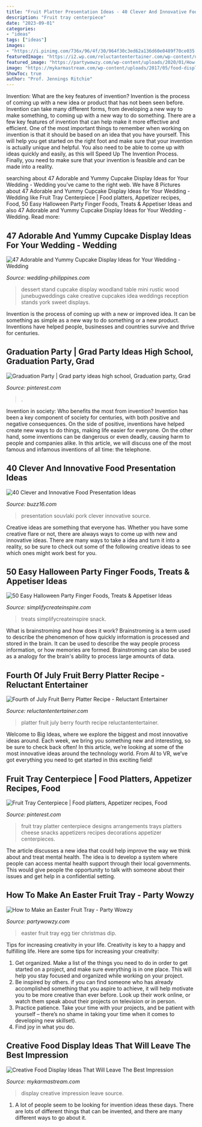 ```yaml
---
title: "Fruit Platter Presentation Ideas - 40 Clever And Innovative Food Presentation Ideas"
description: "Fruit tray centerpiece"
date: "2023-09-01"
categories:
- "ideas"
tags: ["ideas"]
images:
- "https://i.pinimg.com/736x/96/4f/30/964f30c3ed62a136d60e0489f70ce035.jpg"
featuredImage: "https://i2.wp.com/reluctantentertainer.com/wp-content/uploads/2017/06/R1.jpg"
featured_image: "https://partywowzy.com/wp-content/uploads/2020/01/How-to-Make-an-Easter-Fruit-Tray-11.jpg"
image: "https://mykarmastream.com/wp-content/uploads/2017/05/food-display-ideas-4.jpg"
ShowToc: true
author: "Prof. Jennings Ritchie"
---
```



Invention: What are the key features of invention?
Invention is the process of coming up with a new idea or product that has not been seen before. Invention can take many different forms, from developing a new way to make something, to coming up with a new way to do something. There are a few key features of invention that can help make it more effective and efficient. 
One of the most important things to remember when working on invention is that it should be based on an idea that you have yourself. This will help you get started on the right foot and make sure that your invention is actually unique and helpful. You also need to be able to come up with ideas quickly and easily, as this will Speed Up The Invention Process. Finally, you need to make sure that your invention is feasible and can be made into a reality.

	

		
searching about 47 Adorable and Yummy Cupcake Display Ideas for Your Wedding - Wedding you've came to the right web. We have 8 Pictures about 47 Adorable and Yummy Cupcake Display Ideas for Your Wedding - Wedding like Fruit Tray Centerpiece | Food platters, Appetizer recipes, Food, 50 Easy Halloween Party Finger Foods, Treats &amp; Appetiser Ideas and also 47 Adorable and Yummy Cupcake Display Ideas for Your Wedding - Wedding. Read more:
		
    
## 47 Adorable And Yummy Cupcake Display Ideas For Your Wedding - Wedding

<img loading=lazy src="http://www.wedding-philippines.com/wp-content/uploads/2015/09/Wedding-Philippines-47-Adorable-and-Yummy-Cupcake-Display-Ideas-for-Your-Wedding-Bar-Buffet-Food-45.jpg" onerror="this.onerror=null;this.src='https://tse3.mm.bing.net/th?id=OIP.-T19oBpRGlbgJJBIMo7YQgHaLI&amp;pid=15.1';" alt="47 Adorable and Yummy Cupcake Display Ideas for Your Wedding - Wedding">

_Source: wedding-philippines.com_

>dessert stand cupcake display woodland table mini rustic wood junebugweddings cake creative cupcakes idea weddings reception stands york sweet displays. 

	

Invention is the process of coming up with a new or improved idea. It can be something as simple as a new way to do something or a new product. Inventions have helped people, businesses and countries survive and thrive for centuries.

    
## Graduation Party | Grad Party Ideas High School, Graduation Party, Grad

<img loading=lazy src="https://i.pinimg.com/736x/96/4f/30/964f30c3ed62a136d60e0489f70ce035.jpg" onerror="this.onerror=null;this.src='https://tse2.mm.bing.net/th?id=OIP.FI2xwsTs0f_5hVxoKryvVgHaJ3&amp;pid=15.1';" alt="Graduation Party | Grad party ideas high school, Graduation party, Grad">

_Source: pinterest.com_

>. 

	

Invention in society: Who benefits the most from invention?
Invention has been a key component of society for centuries, with both positive and negative consequences. On the side of positive, inventions have helped create new ways to do things, making life easier for everyone. On the other hand, some inventions can be dangerous or even deadly, causing harm to people and companies alike. In this article, we will discuss one of the most famous and infamous inventions of all time: the telephone.

    
## 40 Clever And Innovative Food Presentation Ideas

<img loading=lazy src="https://buzz16.com/wp-content/uploads/2017/08/Clever-and-Innovative-Food-Presentation-Ideas-21.jpg" onerror="this.onerror=null;this.src='https://tse2.mm.bing.net/th?id=OIP.rS9mnOydpQVJYvGLHU_49gHaLH&amp;pid=15.1';" alt="40 Clever and Innovative Food Presentation Ideas">

_Source: buzz16.com_

>presentation souvlaki pork clever innovative source. 

	

Creative ideas are something that everyone has. Whether you have some creative flare or not, there are always ways to come up with new and innovative ideas. There are many ways to take a idea and turn it into a reality, so be sure to check out some of the following creative ideas to see which ones might work best for you.

    
## 50 Easy Halloween Party Finger Foods, Treats &amp; Appetiser Ideas

<img loading=lazy src="https://www.simplifycreateinspire.com/wp-content/uploads/2021/05/web-Halloween-Snack-Board-close-up-1152x1536.jpeg" onerror="this.onerror=null;this.src='https://tse1.mm.bing.net/th?id=OIP.zjbUEds9OR1eD8EtjG_m9gHaJ4&amp;pid=15.1';" alt="50 Easy Halloween Party Finger Foods, Treats &amp; Appetiser Ideas">

_Source: simplifycreateinspire.com_

>treats simplifycreateinspire snack. 

	

What is brainstroming and how does it work?
Brainstroming is a term used to describe the phenomenon of how quickly information is processed and stored in the brain. It can be used to describe the way people process information, or how memories are formed. Brainstroming can also be used as a analogy for the brain's ability to process large amounts of data.

    
## Fourth Of July Fruit Berry Platter Recipe - Reluctant Entertainer

<img loading=lazy src="https://i2.wp.com/reluctantentertainer.com/wp-content/uploads/2017/06/R1.jpg" onerror="this.onerror=null;this.src='https://tse1.mm.bing.net/th?id=OIP.HW9XG1HYS6N4fWSD-wEPowHaLH&amp;pid=15.1';" alt="Fourth of July Fruit Berry Platter Recipe - Reluctant Entertainer">

_Source: reluctantentertainer.com_

>platter fruit july berry fourth recipe reluctantentertainer. 

	

Welcome to Big Ideas, where we explore the biggest and most innovative ideas around. Each week, we bring you something new and interesting, so be sure to check back often! In this article, we’re looking at some of the most innovative ideas around the technology world. From AI to VR, we’ve got everything you need to get started in this exciting field!

    
## Fruit Tray Centerpiece | Food Platters, Appetizer Recipes, Food

<img loading=lazy src="https://i.pinimg.com/736x/5e/72/e0/5e72e0b13877d7e08e0fc20df224fd85--fruit-trays-fruit-snacks.jpg" onerror="this.onerror=null;this.src='https://tse4.mm.bing.net/th?id=OIP._39HF3JwG_ONJNRs_54ErQHaJ7&amp;pid=15.1';" alt="Fruit Tray Centerpiece | Food platters, Appetizer recipes, Food">

_Source: pinterest.com_

>fruit tray platter centerpiece designs arrangements trays platters cheese snacks appetizers recipes decorations appetizer centerpieces. 

	

The article discusses a new idea that could help improve the way we think about and treat mental health. The idea is to develop a system where people can access mental health support through their local governments. This would give people the opportunity to talk with someone about their issues and get help in a confidential setting.

    
## How To Make An Easter Fruit Tray - Party Wowzy

<img loading=lazy src="https://partywowzy.com/wp-content/uploads/2020/01/How-to-Make-an-Easter-Fruit-Tray-11.jpg" onerror="this.onerror=null;this.src='https://tse2.mm.bing.net/th?id=OIP.a_fjYyqzfn-HuNxBQD6LtwHaJ4&amp;pid=15.1';" alt="How to Make an Easter Fruit Tray - Party Wowzy">

_Source: partywowzy.com_

>easter fruit tray egg tier christmas dip. 

	

Tips for increasing creativity in your life.
Creativity is key to a happy and fulfilling life. Here are some tips for increasing your creativity: 
1. Get organized. Make a list of the things you need to do in order to get started on a project, and make sure everything is in one place. This will help you stay focused and organized while working on your project. 
2. Be inspired by others. if you can find someone who has already accomplished something that you aspire to achieve, it will help motivate you to be more creative than ever before. Look up their work online, or watch them speak about their projects on television or in person. 
3. Practice patience. Take your time with your projects, and be patient with yourself – there’s no shame in taking your time when it comes to developing new skillset). 
4. Find joy in what you do.

    
## Creative Food Display Ideas That Will Leave The Best Impression

<img loading=lazy src="https://mykarmastream.com/wp-content/uploads/2017/05/food-display-ideas-4.jpg" onerror="this.onerror=null;this.src='https://tse1.mm.bing.net/th?id=OIP.ZVHUMQTf7kRXljCYq48uvQHaLH&amp;pid=15.1';" alt="Creative Food Display Ideas That Will Leave The Best Impression">

_Source: mykarmastream.com_

>display creative impression leave source. 

	

1. A lot of people seem to be looking for invention ideas these days. There are lots of different things that can be invented, and there are many different ways to go about it. 


